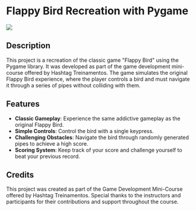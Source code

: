 # Flappy Bird Recreation with Pygame

<img src="https://www.pygame.org/thumb/0de586a5c33cd10984ec8248aacf6a12.png"/>

## Description
This project is a recreation of the classic game "Flappy Bird" using the Pygame library. It was developed as part of the game development mini-course offered by Hashtag Treinamentos. The game simulates the original Flappy Bird experience, where the player controls a bird and must navigate it through a series of pipes without colliding with them.

## Features
- **Classic Gameplay**: Experience the same addictive gameplay as the original Flappy Bird.
- **Simple Controls**: Control the bird with a single keypress.
- **Challenging Obstacles**: Navigate the bird through randomly generated pipes to achieve a high score.
- **Scoring System**: Keep track of your score and challenge yourself to beat your previous record.

## Credits
This project was created as part of the Game Development Mini-Course offered by Hashtag Treinamentos. Special thanks to the instructors and participants for their contributions and support throughout the course.
